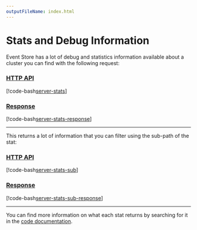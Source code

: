 ```yaml
---
outputFileName: index.html
---
```


# Stats and Debug Information

Event Store has a lot of debug and statistics information available about a cluster you can find with the following request:

### [HTTP API](#tab/tabid-stats-bash)

[!code-bash[server-stats](~/code-examples/server/stats.sh?start=1&end=1)]

### [Response](#tab/tabid-stats-response)

[!code-bash[server-stats-response](~/code-examples/server/stats.sh?range=3-)]

* * *

This returns a lot of information that you can filter using the sub-path of the stat:

### [HTTP API](#tab/tabid-stats-sub-bash)

[!code-bash[server-stats-sub](~/code-examples/server/stats-tcp.sh?start=1&end=1)]

### [Response](#tab/tabid-stats-sub-response)

[!code-bash[server-stats-sub-response](~/code-examples/server/stats-tcp.sh?range=3-)]

* * *

You can find more information on what each stat returns by searching for it in the [code documentation](~/dotnet-api/code/toc.yml).

<!-- TODO: Make this better, embed -->
